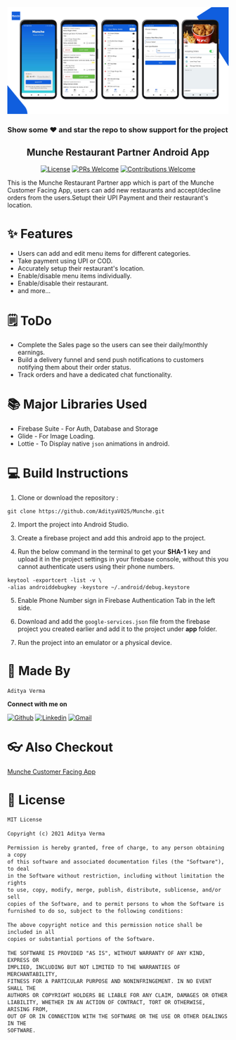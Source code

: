 <img src="https://raw.githubusercontent.com/AdityaV025/MuncheRestaurantPartner/master/assets/Munche%20Restaurant%20Partner%20Cover%20Page.png?token=AJM5NN7I5TJP376PFFK6Z5TA57F2W">

### Show some ❤️ and star the repo to show support for the project

<h2 align="center"> Munche Restaurant Partner Android App </h2>

<p align="center">
  <a href="LICENSE"><img alt="License" src="https://img.shields.io/badge/license-MIT-green"></a>
  <a href="https://github.com/AdityaV025/MuncheRestaurantPartner/pulls"><img alt="PRs Welcome" src="https://img.shields.io/badge/PRs-welcome-brightgreen.svg?style=flat-square"></a>
  <a href="https://github.com/AdityaV025/MuncheRestaurantPartner/pulls"><img alt="Contributions Welcome" src="https://img.shields.io/badge/contributions-welcome-brightgreen.svg?style=flat-square"></a>
</p>

This is the Munche Restaurant Partner app which is part of the Munche Customer Facing App, users can add new restaurants and accept/decline orders from the users.Setupt their UPI Payment and their restaurant's location.

# ✨ Features
- Users can add and edit menu items for different categories.
- Take payment using UPI or COD.
- Accurately setup their restaurant's location.
- Enable/disable menu items individually.
- Enable/disable their restaurant.
- and more...

# 🗒️ ToDo

- Complete the Sales page so the users can see their daily/monthly earnings.
- Build a delivery funnel and send push notifications to customers notifying them about their order status.
- Track orders and have a dedicated chat functionality.

# 📚 Major Libraries Used

- Firebase Suite - For Auth, Database and Storage
- Glide - For Image Loading.
- Lottie - To Display native `json` animations in android.

# 💻 Build Instructions

1. Clone or download the repository :

```shell
git clone https://github.com/AdityaV025/Munche.git
```

2. Import the project into Android Studio.

3. Create a firebase project and add this android app to the project.

4. Run the below command in the terminal to get your **SHA-1** key and upload it in the project settings in your firebase console, without this you cannot authenticate users using their phone numbers.

```shell
keytool -exportcert -list -v \
-alias androiddebugkey -keystore ~/.android/debug.keystore
```

5. Enable Phone Number sign in Firebase Authentication Tab in the left side.

6. Download and add the `google-services.json` file from the firebase project you created earlier and add it to the project under **app** folder.

7. Run the project into an emulator or a physical device.

# 👨 Made By

`Aditya Verma`

**Connect with me on**
</br>

[![Github](https://img.shields.io/badge/-Github-000?style=flat&logo=Github&logoColor=white)](https://github.com/AdityaV025)
[![Linkedin](https://img.shields.io/badge/-LinkedIn-blue?style=flat&logo=Linkedin&logoColor=white)](https://www.linkedin.com/in/aditya-verma-66b7a913b/)
[![Gmail](https://img.shields.io/badge/-Gmail-c14438?style=flat&logo=Gmail&logoColor=white)](mailto:aditya.verma7708@gmail.com)

# 👓 Also Checkout

<a href="https://github.com/AdityaV025/Munche">Munche Customer Facing App</a>

# 📜 License 
```
MIT License

Copyright (c) 2021 Aditya Verma

Permission is hereby granted, free of charge, to any person obtaining a copy
of this software and associated documentation files (the "Software"), to deal
in the Software without restriction, including without limitation the rights
to use, copy, modify, merge, publish, distribute, sublicense, and/or sell
copies of the Software, and to permit persons to whom the Software is
furnished to do so, subject to the following conditions:

The above copyright notice and this permission notice shall be included in all
copies or substantial portions of the Software.

THE SOFTWARE IS PROVIDED "AS IS", WITHOUT WARRANTY OF ANY KIND, EXPRESS OR
IMPLIED, INCLUDING BUT NOT LIMITED TO THE WARRANTIES OF MERCHANTABILITY,
FITNESS FOR A PARTICULAR PURPOSE AND NONINFRINGEMENT. IN NO EVENT SHALL THE
AUTHORS OR COPYRIGHT HOLDERS BE LIABLE FOR ANY CLAIM, DAMAGES OR OTHER
LIABILITY, WHETHER IN AN ACTION OF CONTRACT, TORT OR OTHERWISE, ARISING FROM,
OUT OF OR IN CONNECTION WITH THE SOFTWARE OR THE USE OR OTHER DEALINGS IN THE
SOFTWARE.
```
